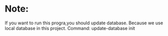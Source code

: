 # Note:

If you want to run this progra,you should update database. Because we use local database in this project.
Command: update-database init
